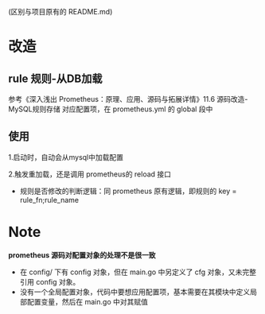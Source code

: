 (区别与项目原有的 README.md)

# 改造
## rule 规则-从DB加载
参考《深入浅出 Prometheus：原理、应用、源码与拓展详情》11.6 源码改造-MySQL规则存储
对应配置项，在 prometheus.yml 的 global 段中

## 使用
1.启动时，自动会从mysql中加载配置

2.触发重加载，还是调用 prometheus的 reload 接口
- 规则是否修改的判断逻辑：同 prometheus 原有逻辑，即规则的 key = rule_fn;rule_name

# Note
**prometheus 源码对配置对象的处理不是很一致**
- 在 config/ 下有 config 对象，但在 main.go 中另定义了 cfg 对象，又未完整引用 config 对象。
- 没有一个全局配置对象，代码中要想应用配置项，基本需要在其模块中定义局部配置变量，然后在 main.go 中对其赋值